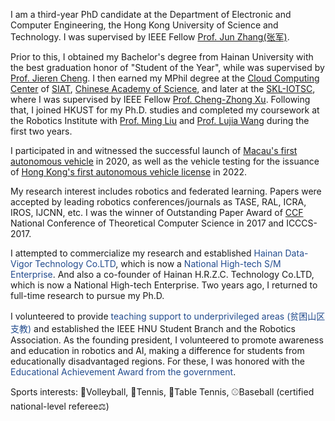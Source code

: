I am a third-year PhD candidate at the Department of Electronic and Computer Engineering, the Hong Kong University of Science and Technology. I was supervised by IEEE Fellow [Prof. Jun Zhang(张军)](https://eejzhang.people.ust.hk/).

Prior to this, I obtained my Bachelor's degree from Hainan University with the best graduation honor of "Student of the Year", while was supervised by [Prof. Jieren Cheng](https://hd.hainanu.edu.cn/cs/info/1104/1857.htm). I then earned my MPhil degree at the [Cloud Computing Center](http://cloud.siat.ac.cn/cloud/) of [SIAT](https://www.siat.ac.cn/), [Chinese Academy of Science](https://www.cas.cn/), and later at the [SKL-IOTSC](https://skliotsc.um.edu.mo/), where I was supervised by IEEE Fellow [Prof. Cheng-Zhong Xu](https://www.fst.um.edu.mo/personal/czxu/). Following that, I joined HKUST for my Ph.D. studies and completed my coursework at the Robotics Institute with [Prof. Ming Liu](https://facultyprofiles.hkust.edu.hk/profiles.php?profile=ming-liu-eelium#researchinterest) and [Prof. Lujia Wang](https://facultyprofiles.hkust.edu.hk/profiles.php?profile=lujia-wang-eewanglj) during the first two years. 

I participated in and witnessed the successful launch of [Macau's first autonomous vehicle](https://www.um.edu.mo/news-and-press-releases/press-release/detail/50825/) in 2020, as well as the vehicle testing for the issuance of [Hong Kong's first autonomous vehicle license](https://ri.hkust.edu.hk/research/autonomous-driving) in 2022.

My research interest includes robotics and federated learning. Papers were accepted by leading robotics conferences/journals as TASE, RAL, ICRA, IROS, IJCNN, etc. I was the winner of Outstanding Paper Award of [CCF](https://www.ccf.org.cn/en/) National Conference of Theoretical Computer Science in 2017 and ICCCS-2017.

I attempted to commercialize my research and established <span style="color:#224B8D">Hainan Data-Vigor Technology Co.LTD</span>, which is now a <span style="color:#224B8D">National High-tech S/M Enterprise</span>. And also a co-founder of Hainan H.R.Z.C. Technology Co.LTD, which is now a National High-tech Enterprise. Two years ago, I returned to full-time research to pursue my Ph.D.

I volunteered to provide <span style="color:#224B8D">teaching support to underprivileged areas (贫困山区支教)</span> and established the IEEE HNU Student Branch and the Robotics Association. As the founding president, I volunteered to promote awareness and education in robotics and AI, making a difference for students from educationally disadvantaged regions. For these, I was honored with the <span style="color:#224B8D">Educational Achievement Award from the government</span>.

Sports interests: 🏐Volleyball, 🎾Tennis, 🏓Table Tennis, ⚾Baseball (certified national-level referee⚖️)
